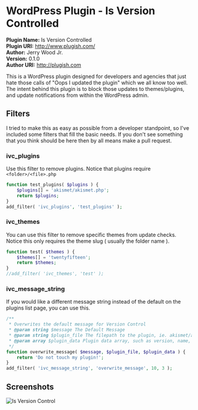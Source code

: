 # WordPress Plugin - Is Version Controlled

**Plugin Name:** Is Version Controlled   
**Plugin URI:** http://www.plugish.com/      
**Author:** Jerry Wood Jr.   
**Version:** 0.1.0   
**Author URI:**	http://plugish.com      

This is a WordPress plugin designed for developers and agencies that just hate those calls of "Oops I updated the plugin" which we all know too well.
The intent behind this plugin is to block those updates to themes/plugins, and update notifications from within the WordPress admin.

## Filters

I tried to make this as easy as possible from a developer standpoint, so I've included some filters that fill the basic needs.  If you don't see something that you think should be here
then by all means make a pull request.

### ivc_plugins
Use this filter to remove plugins. Notice that plugins require `<folder>/<file>.php`

```php
function test_plugins( $plugins ) {
	$plugins[] = 'akismet/akismet.php';
	return $plugins;
}
add_filter( 'ivc_plugins', 'test_plugins' );
```

### ivc_themes
You can use this filter to remove specific themes from update checks.  Notice this only requires the theme slug ( usually the folder name ).

```php
function test( $themes ) {
	$themes[] = 'twentyfifteen';
	return $themes;
}
//add_filter( 'ivc_themes', 'test' );
```

### ivc_message_string
If you would like a different message string instead of the default on the plugins list page, you can use this.

```php
/**
 * Overwrites the default message for Version Control
 * @param string $message The Default Message
 * @param string $plugin_file The filepath to the plugin, ie. akismet/akismet.php
 * @param array $plugin_data Plugin data array, such as version, name, etc....
 */
function overwrite_message( $message, $plugin_file, $plugin_data ) {
	return 'Do not touch my plugin!';
}
add_filter( 'ivc_message_string', 'overwrite_message', 10, 3 );
```

## Screenshots
![Is Version Control](https://raw.githubusercontent.com/JayWood/is-version-control/screenshot.png)